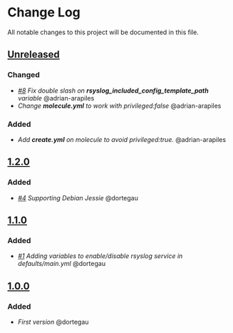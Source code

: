 # Change Log
All notable changes to this project will be documented in this file.

## [Unreleased](https://github.com/idealista/rsyslog_role/tree/develop)
### Changed
- *[#8](https://github.com/idealista/rsyslog_role/issues/8) Fix double slash on **rsyslog_included_config_template_path** variable* @adrian-arapiles
- *Change **molecule.yml** to work with privileged:false* @adrian-arapiles
### Added
- *Add **create.yml** on molecule to avoid privileged:true.* @adrian-arapiles

## [1.2.0](https://github.com/idealista/rsyslog_role/tree/1.2.0)
### Added
- *[#4](https://github.com/idealista/rsyslog_role/issues/4) Supporting Debian Jessie* @dortegau

## [1.1.0](https://github.com/idealista/rsyslog_role/tree/1.1.0)
### Added
- *[#1](https://github.com/idealista/rsyslog_role/issues/1) Adding variables to enable/disable rsyslog service in defaults/main.yml* @dortegau

## [1.0.0](https://github.com/idealista/rsyslog_role/tree/1.0.0)
### Added
- *First version* @dortegau
